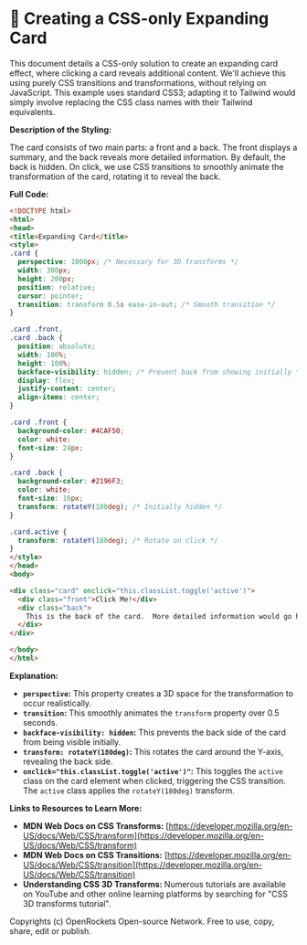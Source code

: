 # 🐞 Creating a CSS-only Expanding Card


This document details a CSS-only solution to create an expanding card effect, where clicking a card reveals additional content.  We'll achieve this using purely CSS transitions and transformations, without relying on JavaScript. This example uses standard CSS3;  adapting it to Tailwind would simply involve replacing the CSS class names with their Tailwind equivalents.

**Description of the Styling:**

The card consists of two main parts: a front and a back.  The front displays a summary, and the back reveals more detailed information. By default, the back is hidden.  On click, we use CSS transitions to smoothly animate the transformation of the card, rotating it to reveal the back.

**Full Code:**

```html
<!DOCTYPE html>
<html>
<head>
<title>Expanding Card</title>
<style>
.card {
  perspective: 1000px; /* Necessary for 3D transforms */
  width: 300px;
  height: 200px;
  position: relative;
  cursor: pointer;
  transition: transform 0.5s ease-in-out; /* Smooth transition */
}

.card .front,
.card .back {
  position: absolute;
  width: 100%;
  height: 100%;
  backface-visibility: hidden; /* Prevent back from showing initially */
  display: flex;
  justify-content: center;
  align-items: center;
}

.card .front {
  background-color: #4CAF50;
  color: white;
  font-size: 24px;
}

.card .back {
  background-color: #2196F3;
  color: white;
  font-size: 16px;
  transform: rotateY(180deg); /* Initially hidden */
}

.card.active {
  transform: rotateY(180deg); /* Rotate on click */
}
</style>
</head>
<body>

<div class="card" onclick="this.classList.toggle('active')">
  <div class="front">Click Me!</div>
  <div class="back">
    This is the back of the card.  More detailed information would go here.
  </div>
</div>

</body>
</html>
```

**Explanation:**

* **`perspective`:** This property creates a 3D space for the transformation to occur realistically.
* **`transition`:** This smoothly animates the `transform` property over 0.5 seconds.
* **`backface-visibility: hidden`:** This prevents the back side of the card from being visible initially.
* **`transform: rotateY(180deg)`:** This rotates the card around the Y-axis, revealing the back side.
* **`onclick="this.classList.toggle('active')"`:** This toggles the `active` class on the card element when clicked, triggering the CSS transition.  The `active` class applies the `rotateY(180deg)` transform.


**Links to Resources to Learn More:**

* **MDN Web Docs on CSS Transforms:** [https://developer.mozilla.org/en-US/docs/Web/CSS/transform](https://developer.mozilla.org/en-US/docs/Web/CSS/transform)
* **MDN Web Docs on CSS Transitions:** [https://developer.mozilla.org/en-US/docs/Web/CSS/transition](https://developer.mozilla.org/en-US/docs/Web/CSS/transition)
* **Understanding CSS 3D Transforms:**  Numerous tutorials are available on YouTube and other online learning platforms by searching for "CSS 3D transforms tutorial".


Copyrights (c) OpenRockets Open-source Network. Free to use, copy, share, edit or publish.

